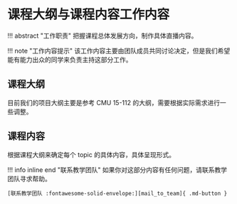 # 课程大纲与课程内容工作内容

!!! abstract "工作职责"
    把握课程总体发展方向，制作具体直播内容。

!!! note "工作内容提示"
    该工作内容主要由团队成员共同讨论决定，但是我们希望能有能力出众的同学来负责主持这部分工作。

## 课程大纲

目前我们的项目大纲主要是参考 CMU 15-112 的大纲，需要根据实际需求进行一些调整。

## 课程内容

根据课程大纲来确定每个 topic 的具体内容，具体呈现形式。

!!! info inline end "联系教学团队"
    如果你对这部分内容有任何问题，请联系教学团队寻求帮助。

    [联系教学团队 :fontawesome-solid-envelope:][mail_to_team]{ .md-button }
    
[mail_to_team]: ../../Team/team.md